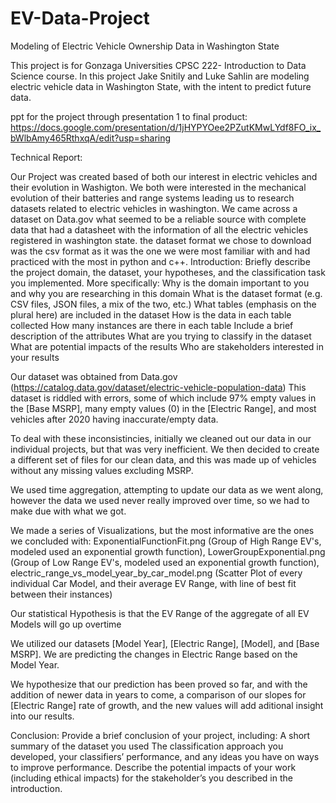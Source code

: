 # EV-Data-Project
Modeling of Electric Vehicle Ownership Data in Washington State

This project is for Gonzaga Universities CPSC 222- Introduction to Data Science course. In this project Jake Snitily and Luke Sahlin are modeling electric vehicle data in Washington State, with the intent to predict future data.

ppt for the project through presentation 1 to final product:
  https://docs.google.com/presentation/d/1jHYPYOee2PZutKMwLYdf8FO_ix_bWlbAmy465RthxqA/edit?usp=sharing

Technical Report:
  
  Our Project was created based of both our interest in electric vehicles and their evolution in Washigton. We both were interested in the mechanical evolution of their batteries and range systems leading us to research datasets related to electric vehicles in washington. We came across a dataset on Data.gov what seemed to be a reliable source with complete data that had a datasheet with the information of all the electric vehicles registered in washington state. the dataset format we chose to download was the csv format as it was the one we were most familiar with and had practiced with the most in python and c++.
  Introduction: Briefly describe the project domain, the dataset, your hypotheses, and the classification task you implemented. More specifically:
    Why is the domain important to you and why you are researching in this domain
    What is the dataset format (e.g. CSV files, JSON files, a mix of the two, etc.)
    What tables (emphasis on the plural here) are included in the dataset
      How is the data in each table collected
      How many instances are there in each table
    Include a brief description of the attributes
    What are you trying to classify in the dataset
    What are potential impacts of the results
    Who are stakeholders interested in your results

Our dataset was obtained from Data.gov (https://catalog.data.gov/dataset/electric-vehicle-population-data)
This dataset is riddled with errors, some of which include 97% empty values in the [Base MSRP], many empty values (0) in the [Electric Range], and most vehicles after 2020 having inaccurate/empty data.

To deal with these inconsistincies, initially we cleaned out our data in our individual projects, but that was very inefficient. We then decided to create a different set of files for our clean data, and this was made up of vehicles without any missing values excluding MSRP. 

We used time aggregation, attempting to update our data as we went along, however the data we used never really improved over time, so we had to make due with what we got.

We made a series of Visualizations, but the most informative are the ones we concluded with: ExponentialFunctionFit.png (Group of High Range EV's, modeled used an exponential growth function), LowerGroupExponential.png (Group of Low Range EV's, modeled used an exponential growth function), electric_range_vs_model_year_by_car_model.png (Scatter Plot of every individual Car Model, and their average EV Range, with line of best fit between their instances)

Our statistical Hypothesis is that the EV Range of the aggregate of all EV Models will go up overtime

We utilized our datasets [Model Year], [Electric Range], [Model], and [Base MSRP]. We are predicting the changes in Electric Range based on the Model Year.

We hypothesize that our prediction has been proved so far, and with the addition of newer data in years to come, a comparison of our slopes for [Electric Range] rate of growth, and the new values will add aditional insight into our results.


Conclusion: Provide a brief conclusion of your project, including:
A short summary of the dataset you used
The classification approach you developed, your classifiers’ performance, and any ideas you have on ways to improve performance. 
Describe the potential impacts of your work (including ethical impacts) for the stakeholder’s you described in the introduction.
